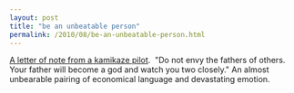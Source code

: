 ```yaml
---
layout: post
title: "be an unbeatable person"
permalink: /2010/08/be-an-unbeatable-person.html
---
```


<p><a href="http://www.lettersofnote.com/2010/08/be-unbeatable-person-and-avenge-my.html" target="_self">A letter of note from a kamikaze pilot</a>. &#0160;&quot;Do not envy the fathers of others. Your father will become a god and watch you two closely.&quot; An almost unbearable pairing of economical language and devastating emotion.</p>


